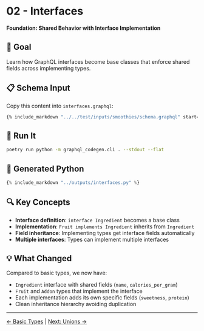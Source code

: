 # 02 - Interfaces

**Foundation: Shared Behavior with Interface Implementation**

## 🎯 Goal

Learn how GraphQL interfaces become base classes that enforce shared fields across implementing types.

## 📋 Schema Input

Copy this content into `interfaces.graphql`:

```graphql
{% include_markdown "../../test/inputs/smoothies/schema.graphql" start="13" end="50" %}
```

## 🚀 Run It

```bash
poetry run python -m graphql_codegen.cli . --stdout --flat
```

## 🐍 Generated Python

```python
{% include_markdown "../outputs/interfaces.py" %}
```

## 🔍 Key Concepts

- **Interface definition**: `interface Ingredient` becomes a base class
- **Implementation**: `Fruit implements Ingredient` inherits from `Ingredient`
- **Field inheritance**: Implementing types get interface fields automatically
- **Multiple interfaces**: Types can implement multiple interfaces

## 💡 What Changed

Compared to basic types, we now have:
- `Ingredient` interface with shared fields (`name`, `calories_per_gram`)
- `Fruit` and `Addon` types that implement the interface
- Each implementation adds its own specific fields (`sweetness`, `protein`)
- Clean inheritance hierarchy avoiding duplication

---

[← Basic Types](01-basic-types.md) | [Next: Unions →](03-unions.md) 